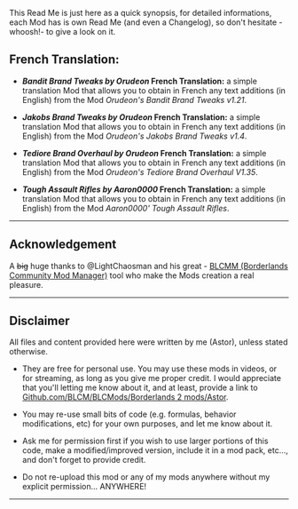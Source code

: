 This Read Me is just here as a quick synopsis, for detailed informations, each Mod has is own Read Me (and even a Changelog), so don't hesitate -whoosh!- to give a look on it.

## French Translation:

- __*Bandit Brand Tweaks by Orudeon* French Translation:__ a simple translation Mod that allows you to obtain in French any text additions (in English) from the Mod *Orudeon's Bandit Brand Tweaks v1.21*.

- __*Jakobs Brand Tweaks by Orudeon* French Translation:__ a simple translation Mod that allows you to obtain in French any text additions (in English) from the Mod *Orudeon's Jakobs Brand Tweaks v1.4*.

- __*Tediore Brand Overhaul by Orudeon* French Translation:__ a simple translation Mod that allows you to obtain in French any text additions (in English) from the Mod *Orudeon's Tediore Brand Overhaul V1.35*.

- __*Tough Assault Rifles by Aaron0000* French Translation:__ a simple translation Mod that allows you to obtain in French any text additions (in English) from the Mod *Aaron0000' Tough Assault Rifles*.

* * * * *
 
## Acknowledgement

A ~~big~~ huge thanks to @LightChaosman and his great - [BLCMM (Borderlands Community Mod Manager)](https://github.com/BLCM/BLCMods/wiki/Borderlands-Community-Mod-Manager) tool who make the Mods creation a real pleasure. 

* * * * *
 
## Disclaimer

All files and content provided here were written by me (Astor), unless stated otherwise.

- They are free for personal use. You may use these mods in videos, or for streaming, as long as you give me proper credit. I would appreciate that you'll letting me know about it, and at least, provide a link to [Github.com/BLCM/BLCMods/Borderlands 2 mods/Astor](https://github.com/BLCM/BLCMods/tree/master/Borderlands%202%20mods/Astor).

- You may re-use small bits of code (e.g. formulas, behavior modifications, etc) for your own purposes, and let me know about it. 

- Ask me for permission first if you wish to use larger portions of this code, make a modified/improved version, include it in a mod pack, etc..., and don't forget to provide credit.

- Do not re-upload this mod or any of my mods anywhere without my explicit permission... ANYWHERE!

* * * * *